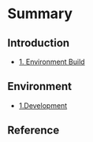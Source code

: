 # Summary

## Introduction

* [1. Environment Build](README.md)

## Environment

* [1.Development](environment/1development.md)

## Reference



